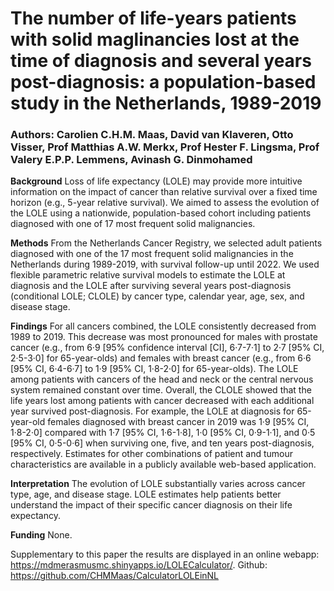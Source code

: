# The number of life-years patients with solid maglinancies lost at the time of diagnosis and several years post-diagnosis: a population-based study in the Netherlands, 1989-2019

### Authors: Carolien C.H.M. Maas, David van Klaveren, Otto Visser, Prof Matthias A.W. Merkx, Prof Hester F. Lingsma, Prof Valery E.P.P. Lemmens, Avinash G. Dinmohamed

**Background**
Loss of life expectancy (LOLE) may provide more intuitive information on the impact of cancer than relative survival over a fixed time horizon (e.g., 5-year relative survival). We aimed to assess the evolution of the LOLE using a nationwide, population-based cohort including patients diagnosed with one of 17 most frequent solid malignancies.

**Methods**
From the Netherlands Cancer Registry, we selected adult patients diagnosed with one of the 17 most frequent solid malignancies in the Netherlands during 1989-2019, with survival follow-up until 2022. We used flexible parametric relative survival models to estimate the LOLE at diagnosis and the LOLE after surviving several years post-diagnosis (conditional LOLE; CLOLE) by cancer type, calendar year, age, sex, and disease stage.

**Findings**
For all cancers combined, the LOLE consistently decreased from 1989 to 2019. This decrease was most pronounced for males with prostate cancer (e.g., from 6·9 [95% confidence interval [CI], 6·7-7·1] to 2·7 [95% CI, 2·5-3·0] for 65-year-olds) and females with breast cancer (e.g., from 6·6 [95% CI, 6·4-6·7] to 1·9 [95% CI, 1·8-2·0] for 65-year-olds). The LOLE among patients with cancers of the head and neck or the central nervous system remained constant over time. Overall, the CLOLE showed that the life years lost among patients with cancer decreased with each additional year survived post-diagnosis. For example, the LOLE at diagnosis for 65-year-old females diagnosed with breast cancer in 2019 was 1·9 [95% CI, 1·8-2·0] compared with 1·7 [95% CI, 1·6-1·8], 1·0 [95% CI, 0·9-1·1], and 0·5 [95% CI, 0·5-0·6] when surviving one, five, and ten years post-diagnosis, respectively. Estimates for other combinations of patient and tumour characteristics are available in a publicly available web-based application.

**Interpretation**
The evolution of LOLE substantially varies across cancer type, age, and disease stage. LOLE estimates help patients better understand the impact of their specific cancer diagnosis on their life expectancy. 

**Funding**
None.

Supplementary to this paper the results are displayed in an online webapp: https://mdmerasmusmc.shinyapps.io/LOLECalculator/. Github: https://github.com/CHMMaas/CalculatorLOLEinNL
